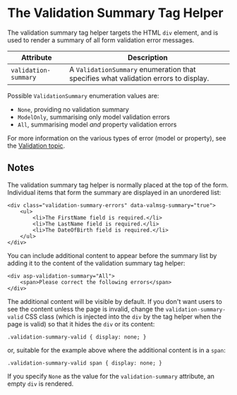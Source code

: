 ﻿# The Validation Summary Tag Helper

The validation summary tag helper targets the HTML `div` element, and is used to render a summary of all form validation error messages.

| Attribute | Description |
| --- | --- |
| `validation-summary` | A `ValidationSummary` enumeration that specifies what validation errors to display. |

Possible `ValidationSummary` enumeration values are:

*   `None`, providing no validation summary
*   `ModelOnly`, summarising only model validation errors
*   `All`, summarising model _and_ property validation errors

For more information on the various types of error (model or property), see the [Validation topic](/razor-pages/validation).

## Notes

The validation summary tag helper is normally placed at the top of the form. Individual items that form the summary are displayed in an unordered list:

```
<div class="validation-summary-errors" data-valmsg-summary="true">
    <ul>
        <li>The FirstName field is required.</li>
        <li>The LastName field is required.</li>
        <li>The DateOfBirth field is required.</li>
    </ul>
</div>

```

You can include additional content to appear before the summary list by adding it to the content of the validation summary tag helper:

```
<div asp-validation-summary="All">
    <span>Please correct the following errors</span>
</div>

```

The additional content will be visible by default. If you don't want users to see the content unless the page is invalid, change the `validation-summary-valid` CSS class (which is injected into the `div` by the tag helper when the page is valid) so that it hides the `div` or its content:

```
.validation-summary-valid { display: none; }

```

or, suitable for the example above where the additional content is in a `span`:

```
.validation-summary-valid span { display: none; }

```

If you specify `None` as the value for the `validation-summary` attribute, an empty `div` is rendered.